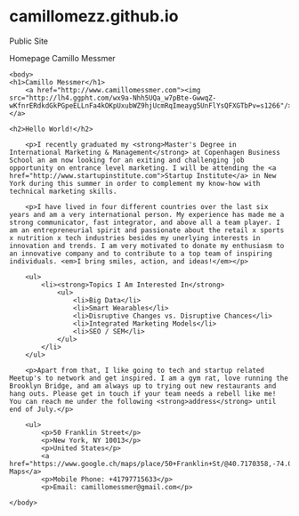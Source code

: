 camillomezz.github.io
=====================

Public Site
<!DOCTYPE html>
<html>
	<head>
		<titel>Homepage Camillo Messmer</title>
	</head>

	<body>
	<h1>Camillo Messmer</h1>
		<a href="http://www.camillomessmer.com"><img src="http://lh4.ggpht.com/wx9a-Nhh5UQa_w7pBte-GwwqZ-wKfnrERdkdGkPGpeELLnFa4kOKpUxubWZ9hjUcmRqImeayg5UnFlYsQFXGTbPv=s1266"/></a>

	<h2>Hello World!</h2>

		<p>I recently graduated my <strong>Master's Degree in International Marketing & Management</strong> at Copenhagen Business School an am now looking for an exiting and challenging job opportunity on entrance level marketing. I will be attending the <a href="http://www.startupinstitute.com">Startup Institute</a> in New York during this summer in order to complement my know-how with technical marketing skills.

		<p>I have lived in four different countries over the last six years and am a very international person. My experience has made me a strong communicator, fast integrator, and above all a team player. I am an entrepreneurial spirit and passionate about the retail x sports x nutrition x tech industries besides my unerlying interests in innovation and trends. I am very motivated to donate my enthusiasm to an innovative company and to contribute to a top team of inspiring individuals. <em>I bring smiles, action, and ideas!</em></p>

		<ul>
			<li><strong>Topics I Am Interested In</strong>
				<ul>
					<li>Big Data</li>
					<li>Smart Wearables</li>
					<li>Disruptive Changes vs. Disruptive Chances</li>
					<li>Integrated Marketing Models</li>
					<li>SEO / SEM</li>
				</ul>
			</li>
		</ul>

		<p>Apart from that, I like going to tech and startup related Meetup's to network and get inspired. I am a gym rat, love running the Brooklyn Bridge, and am always up to trying out new restaurants and hang outs. Please get in touch if your team needs a rebell like me! You can reach me under the following <strong>address</strong> until end of July.</p>

		<ul>
			<p>50 Franklin Street</p>
			<p>New York, NY 10013</p>
			<p>United States</p>
			<a href="https://www.google.ch/maps/place/50+Franklin+St/@40.7170358,-74.0026548,17z/data=!3m1!4b1!4m2!3m1!1s0x89c25a20eb9b2db9:0x79df13e7423bca7b">Google Maps</a>
			<p>Mobile Phone: +41797715633</p>
			<p>Email: camillomessmer@gmail.com</p>

	</body>
</html>